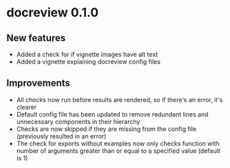 # docreview 0.1.0

## New features
* Added a check for if vignette images have alt text
* Added a vignette explaining docreview config files

## Improvements
* All checks now run before results are rendered, so if there's an error, it's clearer
* Default config file has been updated to remove redundant lines and unnecessary components in their hierarchy
* Checks are now skipped if they are missing from the config file (previously resulted in an error)
* The check for exports without examples now only checks function with number of arguments greater than or equal to a specified value (default is 1)

